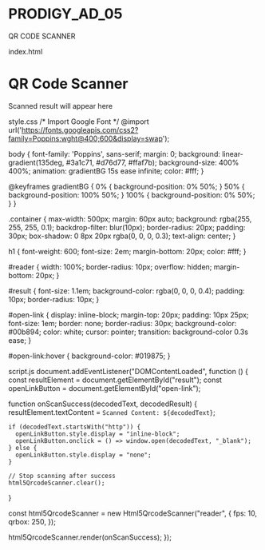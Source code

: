 # PRODIGY_AD_05
QR CODE SCANNER

index.html
<!DOCTYPE html>
<html lang="en">
<head>
  <meta charset="UTF-8" />
  <meta name="viewport" content="width=device-width, initial-scale=1.0" />
  <title>QR Code Scanner</title>
  <link rel="stylesheet" href="style.css" />
  <script src="https://unpkg.com/html5-qrcode" defer></script>
  <script src="script.js" defer></script>
</head>
<body>
  <div class="container">
    <h1>QR Code Scanner</h1>
    <div id="reader"></div>
    <p id="result">Scanned result will appear here</p>
    <button id="open-link" style="display:none;">Open Link</button>
  </div>
</body>
</html>

style.css
/* Import Google Font */
@import url('https://fonts.googleapis.com/css2?family=Poppins:wght@400;600&display=swap');

body {
  font-family: 'Poppins', sans-serif;
  margin: 0;
  background: linear-gradient(135deg, #3a1c71, #d76d77, #ffaf7b);
  background-size: 400% 400%;
  animation: gradientBG 15s ease infinite;
  color: #fff;
}

@keyframes gradientBG {
  0% { background-position: 0% 50%; }
  50% { background-position: 100% 50%; }
  100% { background-position: 0% 50%; }
}

.container {
  max-width: 500px;
  margin: 60px auto;
  background: rgba(255, 255, 255, 0.1);
  backdrop-filter: blur(10px);
  border-radius: 20px;
  padding: 30px;
  box-shadow: 0 8px 20px rgba(0, 0, 0, 0.3);
  text-align: center;
}

h1 {
  font-weight: 600;
  font-size: 2em;
  margin-bottom: 20px;
  color: #fff;
}

#reader {
  width: 100%;
  border-radius: 10px;
  overflow: hidden;
  margin-bottom: 20px;
}

#result {
  font-size: 1.1em;
  background-color: rgba(0, 0, 0, 0.4);
  padding: 10px;
  border-radius: 10px;
}

#open-link {
  display: inline-block;
  margin-top: 20px;
  padding: 10px 25px;
  font-size: 1em;
  border: none;
  border-radius: 30px;
  background-color: #00b894;
  color: white;
  cursor: pointer;
  transition: background-color 0.3s ease;
}

#open-link:hover {
  background-color: #019875;
}

script.js
document.addEventListener("DOMContentLoaded", function () {
  const resultElement = document.getElementById("result");
  const openLinkButton = document.getElementById("open-link");

  function onScanSuccess(decodedText, decodedResult) {
    resultElement.textContent = `Scanned Content: ${decodedText}`;

    if (decodedText.startsWith("http")) {
      openLinkButton.style.display = "inline-block";
      openLinkButton.onclick = () => window.open(decodedText, "_blank");
    } else {
      openLinkButton.style.display = "none";
    }

    // Stop scanning after success
    html5QrcodeScanner.clear();
  }

  const html5QrcodeScanner = new Html5QrcodeScanner("reader", {
    fps: 10,
    qrbox: 250,
  });

  html5QrcodeScanner.render(onScanSuccess);
});
